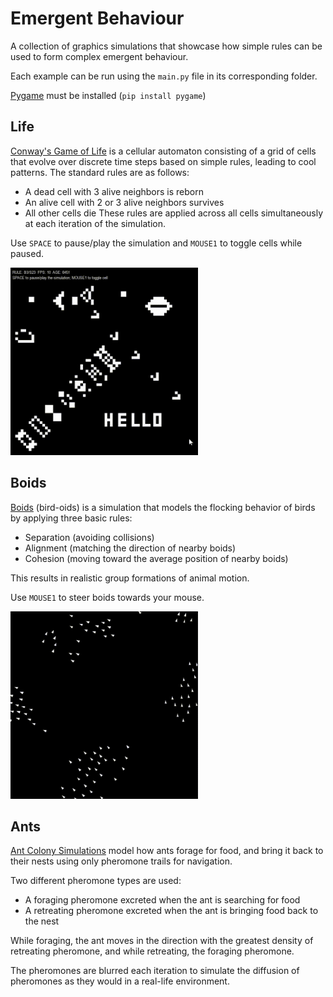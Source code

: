 # Emergent Behaviour
A collection of graphics simulations that showcase how simple rules can be used to form complex emergent behaviour.

Each example can be run using the `main.py` file in its corresponding folder.

[Pygame](https://github.com/pygame/pygame) must be installed (`pip install pygame`)

## Life
[Conway's Game of Life](https://en.wikipedia.org/wiki/Conway%27s_Game_of_Life) is a cellular automaton consisting of a grid of cells that evolve over discrete time steps based on simple rules, leading to cool patterns. The standard rules are as follows:
- A dead cell with 3 alive neighbors is reborn
- An alive cell with 2 or 3 alive neighbors survives
- All other cells die
These rules are applied across all cells simultaneously at each iteration of the simulation.

Use `SPACE` to pause/play the simulation and `MOUSE1` to toggle cells while paused.

<img src="images/life.gif" width="300" height="300">

## Boids
[Boids](https://en.wikipedia.org/wiki/Boids) (bird-oids) is a simulation that models the flocking behavior of birds by applying three basic rules: 
- Separation (avoiding collisions)
- Alignment (matching the direction of nearby boids)
- Cohesion (moving toward the average position of nearby boids)

This results in realistic group formations of animal motion.

Use `MOUSE1` to steer boids towards your mouse.

<img src="images/boids.gif" width="300" height="300">

## Ants
[Ant Colony Simulations](https://softologyblog.wordpress.com/2020/03/21/ant-colony-simulations/) model how ants forage for food, and bring it back to their nests using only pheromone trails for navigation.

Two different pheromone types are used:
- A foraging pheromone excreted when the ant is searching for food
- A retreating pheromone excreted when the ant is bringing food back to the nest

While foraging, the ant moves in the direction with the greatest density of retreating pheromone, and while retreating, the foraging pheromone.

The pheromones are blurred each iteration to simulate the diffusion of pheromones as they would in a real-life environment.